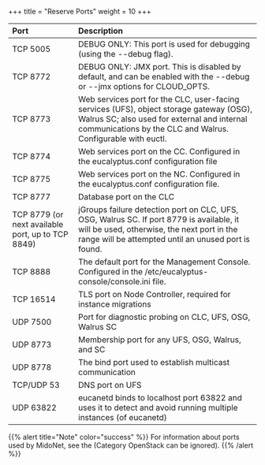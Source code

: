 +++
title = "Reserve Ports"
weight = 10
+++



| Port | Description | 
|  :---- |  :---- | 
| TCP 5005 | DEBUG ONLY: This port is used for debugging (using the --debug flag). | 
| TCP 8772 | DEBUG ONLY: JMX port. This is disabled by default, and can be enabled with the --debug or --jmx options for CLOUD_OPTS. | 
| TCP 8773 | Web services port for the CLC, user-facing services (UFS), object storage gateway (OSG), Walrus SC; also used for external and internal communications by the CLC and Walrus. Configurable with euctl. | 
| TCP 8774 | Web services port on the CC. Configured in the eucalyptus.conf configuration file | 
| TCP 8775 | Web services port on the NC. Configured in the eucalyptus.conf configuration file. | 
| TCP 8777 | Database port on the CLC | 
| TCP 8779 (or next available port, up to TCP 8849) | jGroups failure detection port on CLC, UFS, OSG, Walrus SC. If port 8779 is available, it will be used, otherwise, the next port in the range will be attempted until an unused port is found. | 
| TCP 8888 | The default port for the Management Console. Configured in the /etc/eucalyptus-console/console.ini file. | 
| TCP 16514 | TLS port on Node Controller, required for instance migrations | 
| UDP 7500 | Port for diagnostic probing on CLC, UFS, OSG, Walrus SC | 
| UDP 8773 | Membership port for any UFS, OSG, Walrus, and SC | 
| UDP 8778 | The bind port used to establish multicast communication | 
| TCP/UDP 53 | DNS port on UFS | 
| UDP 63822 | eucanetd binds to localhost port 63822 and uses it to detect and avoid running multiple instances (of eucanetd) | 


{{% alert title="Note" color="success" %}}
For information about ports used by MidoNet, see the (Category OpenStack can be ignored). 
{{% /alert %}}


